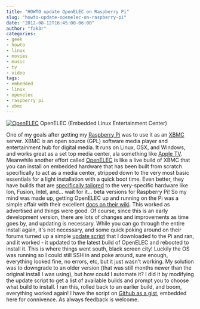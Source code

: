 ```yaml
---
title: "HOWTO update OpenELEC on Raspberry Pi"
slug: "howto-update-openelec-on-raspberry-pi"
date: "2012-08-12T16:45:00-06:00"
author: "fak3r"
categories:
- geek
- howto
- linux
- movies
- music
- tv
- video
tags:
- embedded
- linux
- openelec
- raspberry pi
- xbmc
---
```


[![OpenELEC](http://fak3r.com/OpenELEC-logo-300x73.png)](http://fak3r.com/2012/08/12/howto-update-openelec-on-raspberry-pi/openelec-logo/) OpenELEC (Embedded Linux Entertainment Center)

One of my goals after getting my [Raspberry Pi](http://www.raspberrypi.org/) was to use it as an [XBMC](http://xbmc.org/) server. XBMC is an open source (GPL) software media player and entertainment hub for digital media. It runs on Linux, OSX, and Windows, and works great as a set top media center, ala something like [Apple TV](http://www.apple.com/appletv/). Meanwhile another effort called [OpenELEC](http://openelec.tv/) is like a live build of XBMC that you can install on embedded hardware that has been built from scratch specifically to act as a media center, stripped down to the very most basic essentials for a light installation with a quick boot time. Even better, they have builds that are [specifically tailored](http://openelec.tv/get-openelec) to the very-specific hardware like Ion, Fusion, Intel, and... wait for it... beta versions for Raspberry Pi! So my mind was made up, getting OpenELEC up and running on the Pi was a simple affair with their excellent [docs on their wiki](http://wiki.openelec.tv/index.php?title=Installing_OpenELEC_on_Raspberry_Pi). This worked as advertised and things were good. Of course, since this is an early development version, there are lots of changes and improvements as time goes by, and updating is necessary. While you can go through the entire install again, it's not necessary, and some quick poking around on their forums turned up a simple [update script](http://openelec.tv/forum/133-installation/42383-update-script-for-openelec-on-raspberry-pi#43081) that I downloaded to the Pi and ran, and it worked - it updated to the latest build of OpenELEC and rebooted to install it. This is where things went south, black screen city! Luckily the OS was running so I could still SSH in and poke around, sure enough, everything looked fine, no errors, etc, but it just wasn't working. My solution was to downgrade to an older version (that was still months newer than the original install I was using), but how could I automate it? I did it by modifying the update script to get a list of available builds and prompt you to choose what build to install. I ran this, rolled back to an earlier build, and boom, everything worked again! I have the script on [Github as a gist](https://gist.github.com/3333039), embedded here for connivence. As always feedback is welcome.

<!-- more -->


